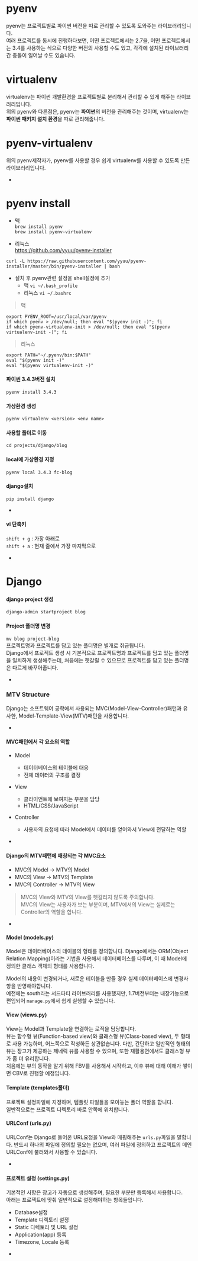 # pyenv

pyenv는 프로젝트별로 파이썬 버전을 따로 관리할 수 있도록 도와주는 라이브러리입니다.  
여러 프로젝트를 동시에 진행하다보면, 어떤 프로젝트에서는 2.7을, 어떤 프로젝트에서는 3.4를 사용하는 식으로 다양한 버전의 사용할 수도 있고, 각각에 설치된 라이브러리간 충돌이 일어날 수도 있습니다.

# virtualenv

virtualenv는 파이썬 개발환경을 프로젝트별로 분리해서 관리할 수 있게 해주는 라이브러리입니다.  
위의 pyenv와 다른점은, pyenv는 **파이썬**의 버전을 관리해주는 것이며, virtualenv는 **파이썬 패키지 설치 환경**을 따로 관리해줍니다.

# pyenv-virtualenv

위의 pyenv제작자가, pyenv를 사용할 경우 쉽게 virtualenv를 사용할 수 있도록 만든 라이브러리입니다.

-

# pyenv install

* 맥  
`brew install pyenv`  
`brew install pyenv-virtualenv`

* 리눅스  
<https://github.com/yyuu/pyenv-installer>  

`curl -L https://raw.githubusercontent.com/yyuu/pyenv-installer/master/bin/pyenv-installer | bash`

* 설치 후 pyenv관련 설정을 shell설정에 추가  
	* 맥 `vi ~/.bash_profile`
	* 리눅스 	`vi ~/.bashrc`


> 맥
> 
```
export PYENV_ROOT=/usr/local/var/pyenv
if which pyenv > /dev/null; then eval "$(pyenv init -)"; fi
if which pyenv-virtualenv-init > /dev/null; then eval "$(pyenv virtualenv-init -)"; fi
```

> 리눅스
> 
```
export PATH="~/.pyenv/bin:$PATH"
eval "$(pyenv init -)"
eval "$(pyenv virtualenv-init -)"
```



#### 파이썬 3.4.3버전 설치  

`pyenv install 3.4.3`


#### 가상환경 생성

`pyenv virtualenv <version> <env name>`

#### 사용할 폴더로 이동
`cd projects/django/blog`

#### local에 가상환경 지정
`pyenv local 3.4.3 fc-blog`

#### django설치

`pip install django`

-

#### vi 단축키

`shift + g` : 가장 아래로  
`shift + a` : 현재 줄에서 가장 마지막으로

-

# Django

#### django project 생성

`django-admin startproject blog`

#### Project 폴더명 변경

`mv blog project-blog`  
프로젝트명과 프로젝트를 담고 있는 폴더명은 별개로 취급됩니다.  
Django에서 프로젝트 생성 시 기본적으로 프로젝트명과 프로젝트를 담고 있는 폴더명을 일치하게 생성해주는데, 처음에는 헷갈릴 수 있으므로 프로젝트를 담고 있는 폴더명은 다르게 바꾸어줍니다.

-

### MTV Structure

Django는 소프트웨어 공학에서 사용되는 MVC(Model-View-Controller)패턴과 유사한, Model-Template-View(MTV)패턴을 사용합니다.

-

#### MVC패턴에서 각 요소의 역할

* Model

	* 데이터베이스의 테이블에 대응
	* 전체 데이터의 구조를 결정

* View
	* 클라이언트에 보여지는 부분을 담당
	* HTML/CSS/JavaScript

* Controller
	* 사용자의 요청에 따라 Model에서 데이터를 얻어와서 View에 전달하는 역할

-
 
#### Django의 MTV패턴에 매칭되는 각 MVC요소

* MVC의 Model -> MTV의 Model
* MVC의 View -> MTV의 Template
* MVC의 Controller -> MTV의 View

> MVC의 View와 MTV의 View를 헷갈리지 않도록 주의합니다.  
> MVC의 View는 사용자가 보는 부분이며, MTV에서의 View는 실제로는 Controller의 역할을 합니다.

-

#### Model (models.py)

Model은 데이터베이스의 테이블의 형태를 정의합니다. Django에서는 ORM(Object Relation Mapping)이라는 기법을 사용해서 데이터베이스를 다루며, 이 때 Model에 정의한 클래스 객체의 형태를 사용합니다.

Model의 내용이 변경되거나, 새로운 테이블을 만들 경우 실제 데이터베이스에 변경사항을 반영해야합니다.  
예전에는 south라는 서드파티 라이브러리를 사용했지만, 1.7버전부터는 내장기능으로 편입되어 `manage.py`에서 쉽게 실행할 수 있습니다.

#### View (views.py)

View는 Model과 Template을 연결하는 로직을 담당합니다.  
뷰는 함수형 뷰(Function-based view)와 클래스형 뷰(Class-based view), 두 형태로 사용 가능하며, 어느쪽으로 작성하든 상관없습니다. 다만, 간단하고 일반적인 형태의 뷰는 장고가 제공하는 제네릭 뷰를 사용할 수 있으며, 또한 재활용면에서도 클래스형 뷰가 좀 더 유리합니다.  
처음에는 뷰의 동작을 알기 위해 FBV를 사용해서 시작하고, 이후 뷰에 대해 이해가 쌓이면 CBV로 진행할 예정입니다.

#### Template (templates폴더)

프로젝트 설정파일에 지정하며, 템플릿 파일들을 모아놓는 폴더 역할을 합니다.  
일반적으로는 프로젝트 디렉토리 바로 안쪽에 위치합니다.


#### URLConf (urls.py)

URLConf는 Django로 들어온 URL요청을 View와 매핑해주는 `urls.py`파일을 말합니다. 반드시 하나의 파일에 정의할 필요는 없으며, 여러 파일에 정의하고 프로젝트의 메인 URLConf에 불러와서 사용할 수 있습니다.

-

#### 프로젝트 설정 (settings.py)

기본적인 사항은 장고가 자동으로 생성해주며, 필요한 부분만 등록해서 사용합니다.  
아래는 프로젝트에 맞춰 일반적으로 설정해야하는 항목들입니다.

* Database설정
* Template 디렉토리 설정
* Static 디렉토리 및 URL 설정
* Application(app) 등록
* Timezone, Locale 등록

-


